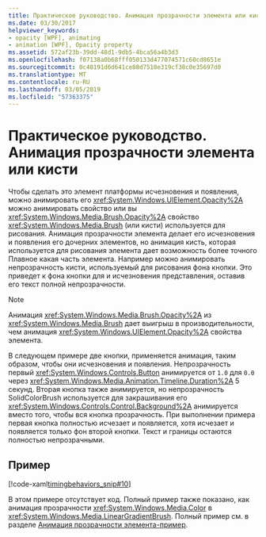 ```yaml
---
title: Практическое руководство. Анимация прозрачности элемента или кисти
ms.date: 03/30/2017
helpviewer_keywords:
- opacity [WPF], animating
- animation [WPF], Opacity property
ms.assetid: 572af23b-39dd-48d1-9db5-4bca56a4b3d3
ms.openlocfilehash: f07138a0b68fff050133d477074571c60cd8651e
ms.sourcegitcommit: 0c48191d6d641ce88d7510e319cf38c0e35697d0
ms.translationtype: MT
ms.contentlocale: ru-RU
ms.lasthandoff: 03/05/2019
ms.locfileid: "57363375"
---
```

# <a name="how-to-animate-the-opacity-of-an-element-or-brush"></a>Практическое руководство. Анимация прозрачности элемента или кисти
Чтобы сделать это элемент платформы исчезновения и появления, можно анимировать его <xref:System.Windows.UIElement.Opacity%2A> можно анимировать свойство или вы <xref:System.Windows.Media.Brush.Opacity%2A> свойство <xref:System.Windows.Media.Brush> (или кисти) используется для рисования. Анимация прозрачности элемента делает его исчезновения и появления его дочерних элементов, но анимация кисть, которая используется для рисования элемента дает возможность более точного Плавное какая часть элемента. Например можно анимировать непрозрачность кисти, используемый для рисования фона кнопки. Это приведет к фона кнопки для и исчезновения представления, оставив его текст полной непрозрачности.  
  
> [!NOTE]
>  Анимация <xref:System.Windows.Media.Brush.Opacity%2A> из <xref:System.Windows.Media.Brush> дает выигрыш в производительности, чем анимация <xref:System.Windows.UIElement.Opacity%2A> свойства элемента.  
  
 В следующем примере две кнопки, применяется анимация, таким образом, чтобы они исчезновения и появления. Непрозрачность первый <xref:System.Windows.Controls.Button> анимируется от `1.0` для `0.0` через <xref:System.Windows.Media.Animation.Timeline.Duration%2A> 5 секунд. Вторая кнопка также анимируется, но непрозрачность SolidColorBrush используется для закрашивания его <xref:System.Windows.Controls.Control.Background%2A> анимируется вместо того, чтобы вся кнопка прозрачность. При выполнении примера первая кнопка полностью исчезает и появляется, хотя исчезает и появляется только фон второй кнопки. Текст и границы остаются полностью непрозрачными.  
  
## <a name="example"></a>Пример  
 [!code-xaml[timingbehaviors_snip#10](~/samples/snippets/csharp/VS_Snippets_Wpf/timingbehaviors_snip/CSharp/OpacityAnimationExample.xaml#10)]  
  
 В этом примере отсутствует код. Полный пример также показано, как анимация прозрачности <xref:System.Windows.Media.Color> в <xref:System.Windows.Media.LinearGradientBrush>.  Полный пример см. в разделе [Анимация прозрачности элемента-пример](https://github.com/Microsoft/WPF-Samples/tree/master/Animation/OpacityAnimation).
